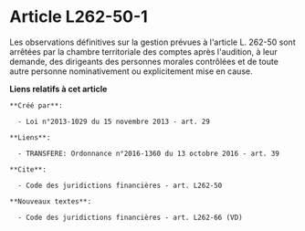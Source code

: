 # Article L262-50-1

Les observations définitives sur la gestion prévues à l'article L. 262-50 sont arrêtées par la chambre territoriale des
comptes après l'audition, à leur demande, des dirigeants des personnes morales contrôlées et de toute autre personne
nominativement ou explicitement mise en cause.

**Liens relatifs à cet article**

	**Créé par**:

	  - Loi n°2013-1029 du 15 novembre 2013 - art. 29

	**Liens**:

	  - TRANSFERE: Ordonnance n°2016-1360 du 13 octobre 2016 - art. 39

	**Cite**:

	  - Code des juridictions financières - art. L262-50

	**Nouveaux textes**:

	  - Code des juridictions financières - art. L262-66 (VD)
